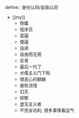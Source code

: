 define:: 身份认同/自我认同

- [[my]]
  - 倒霉
  - 程序员
  - 菜逼
  - 傻逼
  - 自闭
  - 自由而无用
  - 反骨
  - 最后一代了
  - 犬儒主义门下狗
  - 很恶心的蝈蝻
  - 废败流氓
  - 幻灭
  - 抑郁
  - 虚无主义者
  - 不完全功利, 很多事情看运气